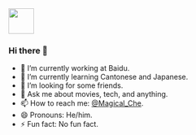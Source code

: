 <img src="https://github.com/egoist/egoist/raw/master/balloon.gif" width="50">

### Hi there 👋

- 🔭 I’m currently working at Baidu.
- 🌱 I’m currently learning Cantonese and Japanese.
- 🤔 I’m looking for some friends.
- 💬 Ask me about movies, tech, and anything.
- 📫 How to reach me: [@Magical_Che](https://twitter.com/Magical_Che).
- 😄 Pronouns: He/him.
- ⚡ Fun fact: No fun fact.
